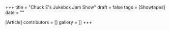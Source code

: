 +++
title = "Chuck E's Jukebox Jam Show"
draft = false
tags = [Showtapes]
date = ""

[Article]
contributors = []
gallery = []
+++